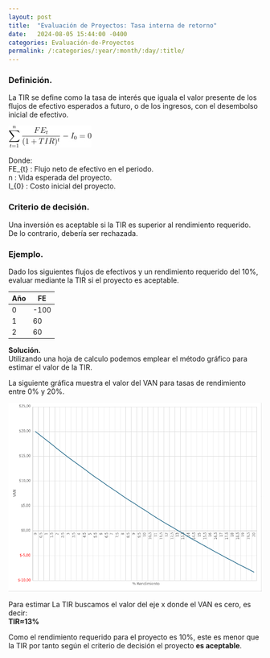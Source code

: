 ```yaml
---
layout: post
title:  "Evaluación de Proyectos: Tasa interna de retorno"
date:   2024-08-05 15:44:00 -0400
categories: Evaluación-de-Proyectos 
permalink: /:categories/:year/:month/:day/:title/
---
```


### Definición.
La TIR se define como la tasa de interés que iguala el valor presente de los flujos de efectivo esperados a futuro, o de los ingresos, con el desembolso inicial de efectivo.

<!--$$ \sum_{t=1}^{n}\frac{FE_{t}}{(1+TIR)^{t}}-I_{0}=0 $$-->
![tir](/assets/images/tir.jpg)

Donde:\
FE_{t} : Flujo neto de efectivo en el periodo.\
n : Vida esperada del proyecto.\
I_{0} : Costo inicial del proyecto.

### Criterio de decisión.
Una inversión es aceptable si la TIR es superior al rendimiento requerido. De lo contrario, debería ser rechazada.

### Ejemplo.
Dado los siguientes flujos de efectivos y un rendimiento requerido del 10%, evaluar mediante la TIR si el proyecto es aceptable.

| Año | FE   |
|-----|------|
| 0   | -100 |
| 1   | 60   |
| 2   | 60   |

**Solución.**\
Utilizando una hoja de calculo podemos emplear el método gráfico para estimar el valor de la TIR.

La siguiente gráfica muestra el valor del VAN para tasas de rendimiento entre 0% y 20%. 

![TIR](/assets/images/TIR.png)

Para estimar La TIR buscamos el valor del eje x donde el VAN es cero, es decir:\
**TIR≈13%**

Como el rendimiento requerido para el proyecto es 10%, este es menor que la TIR por tanto según el criterio de decisión el proyecto **es aceptable**.
